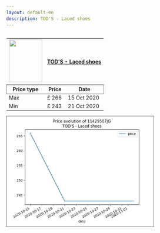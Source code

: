 ```yaml
---
layout: default-en
description: TOD'S - Laced shoes
---
```


<div class="row">
  <div class="column">
  	<table>
		<thead>
			<th>
				<img src='https://www.yoox.com/images/items/11/11429507JG_14_f.jpg?width=90&height=115&impolicy=crop&gravity=Center' width='90' height='115'/> 
			</th>
			<th colspan="2">
				<a href="https://www.yoox.com/uk/11429507JG/item">TOD'S - Laced shoes</a>
			</th>
		</thead>
		<thead style="border: 1px solid #696969;">
			<th>Price type</th>
			<th>Price</th>
			<th>Date</th>
		</thead>
		<tbody>
			<tr>
				<td>Max</td>
				<td>£ 266</td>
				<td>15 Oct 2020</td>	
			</tr>
			<tr>
				<td>Min</td>
				<td>£ 243</td>
				<td>21 Oct 2020</td>	
			</tr>
		</tbody>
	</table>
  </div>
  <div class="column">
  	<img style="border: 1px solid #555; margin: 0;" src="../graphs/11429507JG.jpg" width="400" />
  </div>
</div>